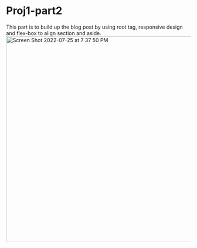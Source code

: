 # Proj1-part2
This part is to build up the blog post by using root tag, responsive design and flex-box to align section and aside.
<img width="563" alt="Screen Shot 2022-07-25 at 7 37 50 PM" src="https://user-images.githubusercontent.com/77249903/180911106-9a0efcc8-70de-4f4e-b61f-cce050bbfd0d.png">
